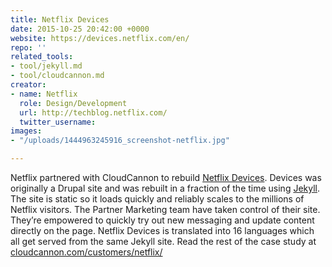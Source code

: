 ```yaml
---
title: Netflix Devices
date: 2015-10-25 20:42:00 +0000
website: https://devices.netflix.com/en/
repo: ''
related_tools:
- tool/jekyll.md
- tool/cloudcannon.md
creator:
- name: Netflix
  role: Design/Development
  url: http://techblog.netflix.com/
  twitter_username: 
images:
- "/uploads/1444963245916_screenshot-netflix.jpg"

---
```

Netflix partnered with CloudCannon to rebuild [Netflix Devices](https://devices.netflix.com/). Devices was originally a Drupal site and was rebuilt in a fraction of the time using [Jekyll](http://jekyllrb.com/). The site is static so it loads quickly and reliably scales to the millions of Netflix visitors. The Partner Marketing team have taken control of their site. They’re empowered to quickly try out new messaging and update content directly on the page. Netflix Devices is translated into 16 languages which all get served from the same Jekyll site.
Read the rest of the case study at [cloudcannon.com/customers/netflix/](http://cloudcannon.com/customers/netflix/)

